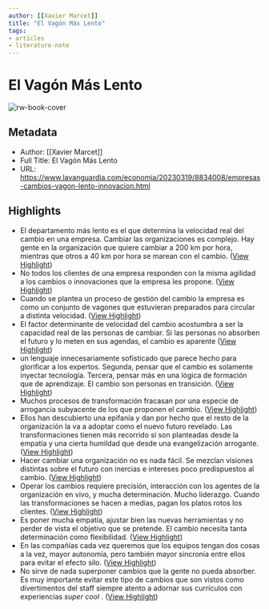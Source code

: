 ```yaml
---
author: [[Xavier Marcet]]
title: "El Vagón Más Lento"
tags: 
- articles
- literature-note
---
```

# El Vagón Más Lento

![rw-book-cover](https://www.lavanguardia.com/files/og_thumbnail/uploads/2019/05/03/5fa5368f0448e.jpeg)

## Metadata
- Author: [[Xavier Marcet]]
- Full Title: El Vagón Más Lento
- URL: https://www.lavanguardia.com/economia/20230319/8834008/empresas-cambios-vagon-lento-innovacion.html

## Highlights
- El departamento más lento es el que determina la velocidad real del cambio en una empresa. Cambiar las organizaciones es complejo. Hay gente en la organización que quiere cambiar a 200 km por hora, mientras que otros a 40 km por hora se marean con el cambio. ([View Highlight](https://read.readwise.io/read/01gvxssybgx3s83axg47fq3f6w))
- No todos los clientes de una empresa responden con la misma agilidad a los cambios o innovaciones que la empresa les propone. ([View Highlight](https://read.readwise.io/read/01gvxste75amz9kk9cy0a40n0d))
- Cuando se plantea un proceso de gestión del cambio la empresa es como un conjunto de vagones que estuvieran preparados para circular a distinta velocidad. ([View Highlight](https://read.readwise.io/read/01gvxsve3yt8kwjz0ag8y2z4ab))
- El factor determinante de velocidad del cambio acostumbra a ser la capacidad real de las personas de cambiar. Si las personas no absorben el futuro y lo meten en sus agendas, el cambio es aparente ([View Highlight](https://read.readwise.io/read/01gvxsvzaqf2qzrwx55k55a4jw))
- un lenguaje innecesariamente sofisticado que parece hecho para glorificar a los expertos. Segunda, pensar que el cambio es solamente inyectar tecnología. Tercera, pensar más en una lógica de formación que de aprendizaje. El cambio son personas en transición. ([View Highlight](https://read.readwise.io/read/01gvxsxnh63cr0g3kzakwbrqbd))
- Muchos procesos de transformación fracasan por una especie de arrogancia subyacente de los que proponen el cambio. ([View Highlight](https://read.readwise.io/read/01gvxsxyj4zht4h0hmra52jnsa))
- Ellos han descubierto una epifanía y dan por hecho que el resto de la organización la va a adoptar como el nuevo futuro revelado. Las transformaciones tienen más recorrido si son planteadas desde la empatía y una cierta humildad que desde una evangelización arrogante. ([View Highlight](https://read.readwise.io/read/01gvxsyah64b1e1f0dhqsm6111))
- Hacer cambiar una organización no es nada fácil. Se mezclan visiones distintas sobre el futuro con inercias e intereses poco predispuestos al cambio. ([View Highlight](https://read.readwise.io/read/01gvxsz3cphffqan118ebfhwbb))
- Operar los cambios requiere precisión, interacción con los agentes de la organización en vivo, y mucha determinación. Mucho liderazgo. Cuando las transformaciones se hacen a medias, pagan los platos rotos los clientes. ([View Highlight](https://read.readwise.io/read/01gvxt03zhp9q91sqbzrqc86zc))
- Es poner mucha empatía, ajustar bien las nuevas herramientas y no perder de vista el objetivo que se pretende. El cambio necesita tanta determinación como flexibilidad. ([View Highlight](https://read.readwise.io/read/01gvxt0b7tafn8vs5jsctqg7ym))
- En las compañías cada vez queremos que los equipos tengan dos cosas a la vez, mayor autonomía, pero también mayor sincronía entre ellos para evitar el efecto silo. ([View Highlight](https://read.readwise.io/read/01gvxt0te3vvszk9py17seymhn))
- No sirve de nada superponer cambios que la gente no pueda absorber. Es muy importante evitar este tipo de cambios que son vistos como divertimentos del staff siempre atento a adornar sus currículos con experiencias *super cool* . ([View Highlight](https://read.readwise.io/read/01gvxt1kh6bce8tzmbfm96rgye))
